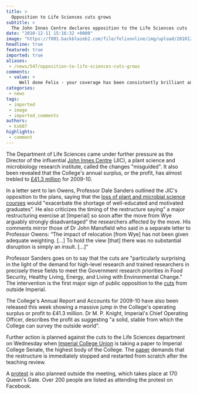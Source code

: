 ```yaml
---
title: >
  Opposition to Life Sciences cuts grows
subtitle: >
  The John Innes Centre declares opposition to the Life Sciences cuts
date: "2010-12-11 15:16:32 +0000"
image: "https://f001.backblazeb2.com/file/felixonline/img/upload/201012092147-dr910-sophiada.jpg"
headline: true
featured: true
imported: true
aliases:
 - /news/547/opposition-to-life-sciences-cuts-grows
comments:
 - value: >
     Well done Felix - your coverage has been consistently brilliant and fair! I am also very impressed by the activities of the Imperial College Union, an emerging force clearly to be reckoned with.,,I've made a Freedom of Information request for some of the missing information: <br> <br>http://www.whatdotheyknow.com/request/imperial_college_department_of_l <br> <br>I think one of the many underlying problems here might be a mismatch occurring over time between the department's research and teaching so ICU's call for the proposals to be put on-hold pending a teaching review appears sensible to me. <br> <br>I've written an article on my views: <br> <br>http://www.rtaylor.co.uk/imperial-life-sciences-restructuring.html <br> <br> ,I don't know if it happens already, but the department may save itself if there is an arrangement between the faculty and the school,such that if research done at the school results in a commercially successful product-a drug,a therapy, etc.-the school gets a "cut" of the profit. That would be up to the professors to
categories:
 - news
tags:
 - imported
 - image
 - imported_comments
authors:
 - ks607
highlights:
 - comment
---
```


The Department of Life Sciences came under further pressure as the Director of the influential [John Innes Centre](http://www.jic.ac.uk/corporate/index.htm) (JIC), a plant science and microbiology research institute, called the changes "misguided". It also been revealed that the College's annual surplus, or the profit, has almost trebled to [£41.3 million](http://www.imperial.ac.uk/workspace/finance/Public/annual_report/annual_report_09_10.pdf) for 2009-10.

In a letter sent to Ian Owens, Professor Dale Sanders outlined the JIC's opposition to the plans, saying that the [loss of plant and microbial science courses](http://www.felixonline.co.uk/?article=530) would "exacerbate the shortage of well-educated and motivated graduates". He also criticizes the timing of the restructure saying" a major restructuring exercise at [Imperial] so soon after the move from Wye arguably strongly disadvantaged” the researchers affected by the move. His comments mirror those of Dr John Mansfield who said in a separate letter to Professor Owens: “The impact of relocation [from Wye] has not been given adequate weighting. [...] To hold the view [that] there was no substantial disruption is simply an insult. [...]"

Professor Sanders goes on to say that the cuts are "particularly surprising in the light of the demand for high-level research and trained researchers in precisely these fields to meet the Government research priorities in Food Security, Healthy Living, Energy, and Living with Environmental Change." The intervention is the first major sign of public opposition to the [cuts](http://felixonline.co.uk/?article=530) from outside Imperial.

The College's Annual Report and Accounts for 2009-10 have also been released this week showing a massive jump in the College's operating surplus or profit to £41.3 million. Dr M. P. Knight, Imperial's Chief Operating Officer, describes the profit as suggesting "a solid, stable from which the College can survey the outside world".

Further action is planned against the cuts to the Life Sciences department on Wednesday when [Imperial College Union](http://union.ic.ac.uk) is taking a paper to Imperial College Senate, the highest body of the College. The [paper](http://www.imperialcollegeunion.org/data/files/senate-paper-to-council-3514.pdf) demands that the restructure is immediately stopped and restarted from scratch after the teaching review.

A [protest](http://www.facebook.com/event.php?eid=129173027141835) is also planned outside the meeting, which takes place at 170 Queen's Gate. Over 200 people are listed as attending the protest on Facebook.
